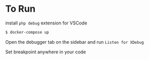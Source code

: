 # To Run

install `php debug` extension for VSCode

```sh
$ docker-compose up
```

Open the debugger tab on the sidebar and run `Listen for XDebug`

Set breakpoint anywhere in your code
